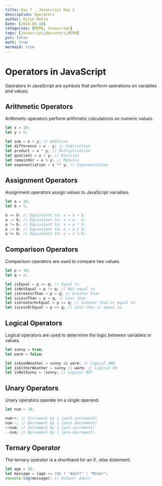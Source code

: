 ```yaml
---
title: Day 7 - Javascript Day 2
description: Operators
author: Ritik Mehta
Date: [2024-06-18]
categories: [MERN, Javascript]
tags: [Javascript,Operators,MERN]
pin: false
math: true
mermaid: true
---
```


# Operators in JavaScript

Operators in JavaScript are symbols that perform operations on variables and values.

## Arithmetic Operators

Arithmetic operators perform arithmetic calculations on numeric values.

```javascript
let x = 10;
let y = 5;

let sum = x + y; // Addition
let difference = x - y; // Subtraction
let product = x * y; // Multiplication
let quotient = x / y; // Division
let remainder = x % y; // Modulus
let exponentiation = x ** y; // Exponentiation
````

## Assignment Operators

Assignment operators assign values to JavaScript variables.

````javascript
let a = 10;
let b = 5;

a += b; // Equivalent to: a = a + b;
a -= b; // Equivalent to: a = a - b;
a *= b; // Equivalent to: a = a * b;
a /= b; // Equivalent to: a = a / b;
a %= b; // Equivalent to: a = a % b;
````
## Comparison Operators

Comparison operators are used to compare two values.

````javascript
let p = 10;
let q = 5;

let isEqual = p == q; // Equal to
let isNotEqual = p != q; // Not equal to
let isGreaterThan = p > q; // Greater than
let isLessThan = p < q; // Less than
let isGreaterOrEqual = p >= q; // Greater than or equal to
let isLessOrEqual = p <= q; // Less than or equal to
````
## Logical Operators

Logical operators are used to determine the logic between variables or values.

````javascript
let sunny = true;
let warm = false;

let isGoodWeather = sunny && warm; // Logical AND
let isEitherWeather = sunny || warm; // Logical OR
let isNotSunny = !sunny; // Logical NOT
````

## Unary Operators

Unary operators operate on a single operand.

````javascript
let num = 10;

num++; // Increment by 1 (post-increment)
num--; // Decrement by 1 (post-decrement)
++num; // Increment by 1 (pre-increment)
--num; // Decrement by 1 (pre-decrement)
````
## Ternary Operator

The ternary operator is a shorthand for an if...else statement.

````javascript
let age = 18;
let message = (age >= 18) ? "Adult" : "Minor";
console.log(message); // Output: Adult
````
